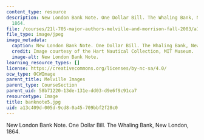 ```yaml
---
content_type: resource
description: New London Bank Note. One Dollar Bill. The Whaling Bank, New London,
  1864.
file: /courses/21l-705-major-authors-melville-and-morrison-fall-2003/a13c409d005d9cd80a45709bbf2f28c0_banknote5.jpg
file_type: image/jpeg
image_metadata:
  caption: New London Bank Note. One Dollar Bill. The Whaling Bank, New London, 1864.
  credit: Image courtesy of the Hart Nautical Collection, MIT Museum.
  image-alt: New London Bank Note.
learning_resource_types: []
license: https://creativecommons.org/licenses/by-nc-sa/4.0/
ocw_type: OCWImage
parent_title: Melville Images
parent_type: CourseSection
parent_uid: 58b71220-13de-131e-dd03-d9e6f9c91ca7
resourcetype: Image
title: banknote5.jpg
uid: a13c409d-005d-9cd8-0a45-709bbf2f28c0
---
```

New London Bank Note. One Dollar Bill. The Whaling Bank, New London, 1864.